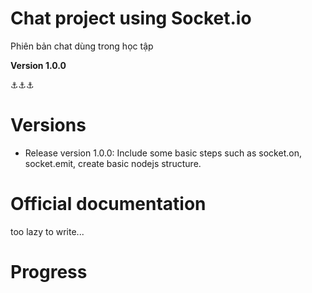 # Chat project using Socket.io
Phiên bản chat dùng trong học tập

**Version 1.0.0**

:anchor::anchor::anchor:

# Versions
- Release version 1.0.0: Include some basic steps such as socket.on, socket.emit, create basic nodejs structure.

# Official documentation
too lazy to write...
# Progress

